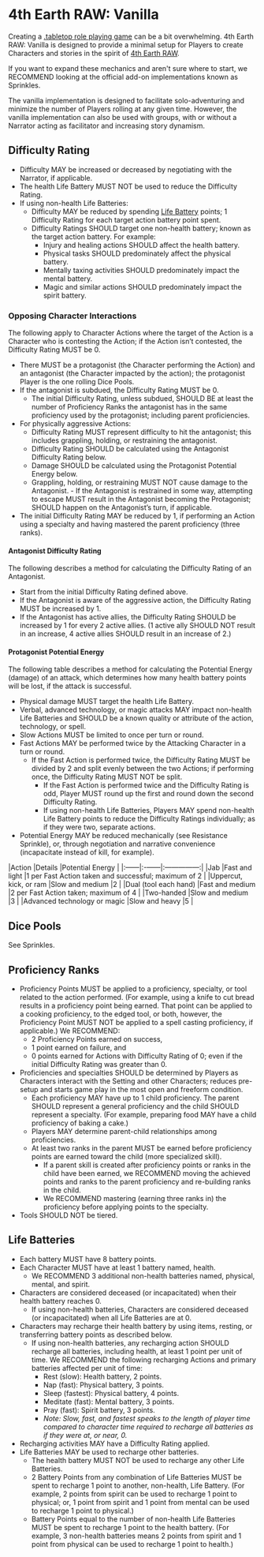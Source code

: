 # 4th Earth RAW: Vanilla

Creating a [.tabletop role playing game](TTRPG) can be a bit overwhelming. 4th Earth RAW: Vanilla is designed to provide a minimal setup for Players to create Characters and stories in the spirit of [4th Earth RAW](/).

If you want to expand these mechanics and aren't sure where to start, we RECOMMEND looking at the official add-on implementations known as Sprinkles.

The vanilla implementation is designed to facilitate solo-adventuring and minimize the number of Players rolling at any given time. However, the vanilla implementation can also be used with groups, with or without a Narrator acting as facilitator and increasing story dynamism.

## Difficulty Rating

- Difficulty MAY be increased or decreased by negotiating with the Narrator, if applicable.
- The health Life Battery MUST NOT be used to reduce the Difficulty Rating.
- If using non-health Life Batteries:
    - Difficulty MAY be reduced by spending [Life Battery](#life-batteries) points; 1 Difficulty Rating for each target action battery point spent.
    - Difficulty Ratings SHOULD target one non-health battery; known as the target action battery. For example:
	    - Injury and healing actions SHOULD affect the health battery.
	    - Physical tasks SHOULD predominately affect the physical battery.
	    - Mentally taxing activities SHOULD predominately impact the mental battery.
	    - Magic and similar actions SHOULD predominately impact the spirit battery.

### Opposing Character Interactions

The following apply to Character Actions where the target of the Action is a Character who is contesting the Action; if the Action isn’t contested, the Difficulty Rating MUST be 0.

- There MUST be a protagonist (the Character performing the Action) and an antagonist (the Character impacted by the action); the protagonist Player is the one rolling Dice Pools.
- If the antagonist is subdued, the Difficulty Rating MUST be 0.
    - The initial Difficulty Rating, unless subdued, SHOULD BE at least the number of Proficiency Ranks the antagonist has in the same proficiency used by the protagonist; including parent proficiencies.
- For physically aggressive Actions:
	- Difficulty Rating MUST represent difficulty to hit the antagonist; this includes grappling, holding, or restraining the antagonist.
	- Difficulty Rating SHOULD be calculated using the Antagonist Difficulty Rating below.
	- Damage SHOULD be calculated using the Protagonist Potential Energy below.
	- Grappling, holding, or restraining MUST NOT cause damage to the Antagonist.
			- If the Antagonist is restrained in some way, attempting to escape MUST result in the Antagonist becoming the Protagonist; SHOULD happen on the Antagonist’s turn, if applicable.
- The initial Difficulty Rating MAY be reduced by 1, if performing an Action using a specialty and having mastered the parent proficiency (three ranks).

#### Antagonist Difficulty Rating

The following describes a method for calculating the Difficulty Rating of an Antagonist.

- Start from the initial Difficulty Rating defined above.
- If the Antagonist is aware of the aggressive action, the Difficulty Rating MUST be increased by 1.
- If the Antagonist has active allies, the Difficulty Rating SHOULD be increased by 1 for every 2 active allies. (1 active ally SHOULD NOT result in an increase, 4 active allies SHOULD result in an increase of 2.)

#### Protagonist Potential Energy

The following table describes a method for calculating the Potential Energy (damage) of an attack, which determines how many health battery points will be lost, if the attack is successful.

- Physical damage MUST target the health Life Battery.
- Verbal, advanced technology, or magic attacks MAY impact non-health Life Batteries and SHOULD be a known quality or attribute of the action, technology, or spell.
- Slow Actions MUST be limited to once per turn or round.
- Fast Actions MAY be performed twice by the Attacking Character in a turn or round.
	- If the Fast Action is performed twice, the Difficulty Rating MUST be divided by 2 and split evenly between the two Actions; if performing once, the Difficulty Rating MUST NOT be split.
		- If the Fast Action is performed twice and the Difficulty Rating is odd, Player MUST round up the first and round down the second Difficulty Rating.
		- If using non-health Life Batteries, Players MAY spend non-health Life Battery points to reduce the Difficulty Ratings individually; as if they were two, separate actions.
- Potential Energy MAY be reduced mechanically (see Resistance Sprinkle), or, through negotiation and narrative convenience (incapacitate instead of kill, for example).

|Action |Details |Potential Energy |
|:——|:-——|:—————:|
|Jab    |Fast and light |1 per Fast Action taken and successful; maximum of 2 |
|Uppercut, kick, or ram |Slow and medium |2 |
|Dual (tool each hand) |Fast and medium |2 per Fast Action taken; maximum of 4 |
|Two-handed |Slow and medium |3 |
|Advanced technology or magic |Slow and heavy |5 |

## Dice Pools

See Sprinkles.

## Proficiency Ranks

- Proficiency Points MUST be applied to a proficiency, specialty, or tool related to the action performed. (For example, using a knife to cut bread results in a proficiency point being earned. That point can be applied to a cooking proficiency, to the edged tool, or both, however, the Proficiency Point MUST NOT be applied to a spell casting proficiency, if applicable.) We RECOMMEND:
	- 2 Proficiency Points earned on success,
	- 1 point earned on failure, and
	- 0 points earned for Actions with Difficulty Rating of 0; even if the initial Difficulty Rating was greater than 0.
- Proficiencies and specialties SHOULD be determined by Players as Characters interact with the Setting and other Characters; reduces pre-setup and starts game play in the most open and freeform condition.
	- Each proficiency MAY have up to 1 child proficiency. The parent SHOULD represent a general proficiency and the child SHOULD represent a specialty. (For example, preparing food MAY have a child proficiency of baking a cake.)
	- Players MAY determine parent-child relationships among proficiencies.
	- At least two ranks in the parent MUST be earned before proficiency points are earned toward the child (more specialized skill).
		- If a parent skill is created after proficiency points or ranks in the child have been earned, we RECOMMEND moving the achieved points and ranks to the parent proficiency and re-building ranks in the child.
		- We RECOMMEND mastering (earning three ranks in) the proficiency before applying points to the specialty.
- Tools SHOULD NOT be tiered.

## Life Batteries

- Each battery MUST have 8 battery points.
- Each Character MUST have at least 1 battery named, health.
	- We RECOMMEND 3 additional non-health batteries named, physical, mental, and spirit.
- Characters are considered deceased (or incapacitated) when their health battery reaches 0.
	- If using non-health batteries, Characters are considered deceased (or incapacitated) when all Life Batteries are at 0.
- Characters may recharge their health battery by using items, resting, or transferring battery points as described below.
	- If using non-health batteries, any recharging action SHOULD recharge all batteries, including health, at least 1 point per unit of time. We RECOMMEND the following recharging Actions and primary batteries affected per unit of time:
	   - Rest (slow): Health battery, 2 points.
	   - Nap (fast): Physical battery, 3 points.
	   - Sleep (fastest): Physical battery, 4 points.
	   - Meditate (fast): Mental battery, 3 points.
	   - Pray (fast): Spirit battery, 3 points.
	   - *Note: Slow, fast, and fastest speaks to the length of player time compared to character time required to recharge all batteries as if they were at, or near, 0.*
- Recharging activities MAY have a Difficulty Rating applied.
- Life Batteries MAY be used to recharge other batteries.
	- The health battery MUST NOT be used to recharge any other Life Batteries.
	- 2 Battery Points from any combination of Life Batteries MUST be spent to recharge 1 point to another, non-health, Life Battery. (For example, 2 points from spirit can be used to recharge 1 point to physical; or, 1 point from spirit and 1 point from mental can be used to recharge 1 point to physical.)
	- Battery Points equal to the number of non-health Life Batteries MUST be spent to recharge 1 point to the health battery. (For example, 3 non-health batteries means 2 points from spirit and 1 point from physical can be used to recharge 1 point to health.)